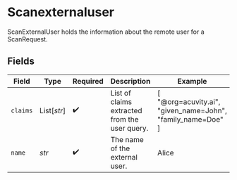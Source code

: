 # Scanexternaluser

ScanExternalUser holds the information about the remote user for a ScanRequest.


## Fields

| Field                                                       | Type                                                        | Required                                                    | Description                                                 | Example                                                     |
| ----------------------------------------------------------- | ----------------------------------------------------------- | ----------------------------------------------------------- | ----------------------------------------------------------- | ----------------------------------------------------------- |
| `claims`                                                    | List[*str*]                                                 | :heavy_check_mark:                                          | List of claims extracted from the user query.               | [<br/>"@org=acuvity.ai",<br/>"given_name=John",<br/>"family_name=Doe"<br/>] |
| `name`                                                      | *str*                                                       | :heavy_check_mark:                                          | The name of the external user.                              | Alice                                                       |